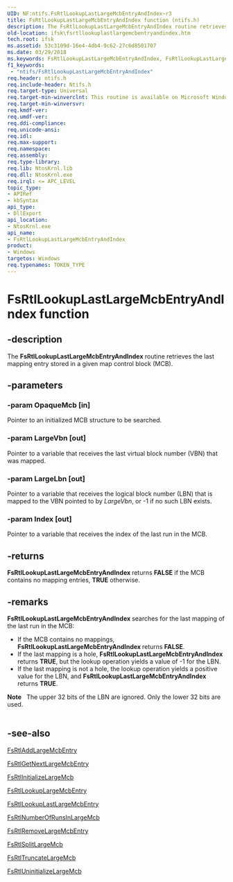 ```yaml
---
UID: NF:ntifs.FsRtlLookupLastLargeMcbEntryAndIndex~r3
title: FsRtlLookupLastLargeMcbEntryAndIndex function (ntifs.h)
description: The FsRtlLookupLastLargeMcbEntryAndIndex routine retrieves the last mapping entry stored in a given map control block (MCB).
old-location: ifsk\fsrtllookuplastlargemcbentryandindex.htm
tech.root: ifsk
ms.assetid: 53c3109d-16e4-4db4-9c62-27c6d8501707
ms.date: 03/29/2018
ms.keywords: FsRtlLookupLastLargeMcbEntryAndIndex, FsRtlLookupLastLargeMcbEntryAndIndex routine [Installable File System Drivers], fsrtlref_d7148458-8a3c-4633-8be3-578623ba4d01.xml, ifsk.fsrtllookuplastlargemcbentryandindex, ntifs/FsRtlLookupLastLargeMcbEntryAndIndex
f1_keywords:
 - "ntifs/FsRtlLookupLastLargeMcbEntryAndIndex"
req.header: ntifs.h
req.include-header: Ntifs.h
req.target-type: Universal
req.target-min-winverclnt: This routine is available on Microsoft Windows XP and later.
req.target-min-winversvr:
req.kmdf-ver:
req.umdf-ver:
req.ddi-compliance:
req.unicode-ansi:
req.idl:
req.max-support:
req.namespace:
req.assembly:
req.type-library:
req.lib: NtosKrnl.lib
req.dll: NtosKrnl.exe
req.irql: <= APC_LEVEL
topic_type:
- APIRef
- kbSyntax
api_type:
- DllExport
api_location:
- NtosKrnl.exe
api_name:
- FsRtlLookupLastLargeMcbEntryAndIndex
product:
- Windows
targetos: Windows
req.typenames: TOKEN_TYPE
---
```


# FsRtlLookupLastLargeMcbEntryAndIndex function


## -description


The <b>FsRtlLookupLastLargeMcbEntryAndIndex</b> routine retrieves the last mapping entry stored in a given map control block (MCB).


## -parameters




### -param OpaqueMcb [in]

Pointer to an initialized MCB structure to be searched.


### -param LargeVbn [out]

Pointer to a variable that receives the last virtual block number (VBN) that was mapped.


### -param LargeLbn [out]

Pointer to a variable that receives the logical block number (LBN) that is mapped to the VBN pointed to by <i>LargeVbn</i>, or -1 if no such LBN exists.


### -param Index [out]

Pointer to a variable that receives the index of the last run in the MCB.


## -returns



<b>FsRtlLookupLastLargeMcbEntryAndIndex </b>returns <b>FALSE</b> if the MCB contains no mapping entries, <b>TRUE</b> otherwise.




## -remarks



<b>FsRtlLookupLastLargeMcbEntryAndIndex </b>searches for the last mapping of the last run in the MCB:

<ul>
<li>
If the MCB contains no mappings, <b>FsRtlLookupLastLargeMcbEntryAndIndex </b>returns <b>FALSE</b>.

</li>
<li>
If the last mapping is a hole, <b>FsRtlLookupLastLargeMcbEntryAndIndex </b>returns <b>TRUE</b>, but the lookup operation yields a value of -1 for the LBN.

</li>
<li>
If the last mapping is not a hole, the lookup operation yields a positive value for the LBN, and <b>FsRtlLookupLastLargeMcbEntryAndIndex </b>returns <b>TRUE</b>.

</li>
</ul>
<div class="alert"><b>Note</b>    The upper 32 bits of the LBN are ignored. Only the lower 32 bits are used. </div>
<div> </div>



## -see-also




<a href="https://docs.microsoft.com/windows-hardware/drivers/ddi/ntifs/nf-ntifs-_fsrtl_advanced_fcb_header-fsrtladdlargemcbentry">FsRtlAddLargeMcbEntry</a>



<a href="https://docs.microsoft.com/windows-hardware/drivers/ddi/ntifs/nf-ntifs-_fsrtl_advanced_fcb_header-fsrtlgetnextlargemcbentry">FsRtlGetNextLargeMcbEntry</a>



<a href="https://docs.microsoft.com/windows-hardware/drivers/ddi/ntifs/nf-ntifs-_fsrtl_advanced_fcb_header-fsrtlinitializelargemcb">FsRtlInitializeLargeMcb</a>



<a href="https://docs.microsoft.com/windows-hardware/drivers/ddi/ntifs/nf-ntifs-_fsrtl_advanced_fcb_header-fsrtllookuplargemcbentry">FsRtlLookupLargeMcbEntry</a>



<a href="https://docs.microsoft.com/windows-hardware/drivers/ddi/ntifs/nf-ntifs-_fsrtl_advanced_fcb_header-fsrtllookuplastlargemcbentry">FsRtlLookupLastLargeMcbEntry</a>



<a href="https://docs.microsoft.com/windows-hardware/drivers/ddi/ntifs/nf-ntifs-_fsrtl_advanced_fcb_header-fsrtlnumberofrunsinlargemcb">FsRtlNumberOfRunsInLargeMcb</a>



<a href="https://docs.microsoft.com/windows-hardware/drivers/ddi/ntifs/nf-ntifs-_fsrtl_advanced_fcb_header-fsrtlremovelargemcbentry">FsRtlRemoveLargeMcbEntry</a>



<a href="https://docs.microsoft.com/windows-hardware/drivers/ddi/ntifs/nf-ntifs-_fsrtl_advanced_fcb_header-fsrtlsplitlargemcb">FsRtlSplitLargeMcb</a>



<a href="https://docs.microsoft.com/windows-hardware/drivers/ddi/ntifs/nf-ntifs-_fsrtl_advanced_fcb_header-fsrtltruncatelargemcb">FsRtlTruncateLargeMcb</a>



<a href="https://docs.microsoft.com/windows-hardware/drivers/ddi/ntifs/nf-ntifs-_fsrtl_advanced_fcb_header-fsrtluninitializelargemcb">FsRtlUninitializeLargeMcb</a>
 

 

